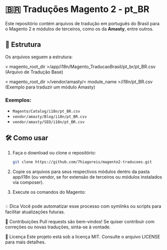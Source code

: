 # 🇧🇷 Traduções Magento 2 - pt_BR

Este repositório contém arquivos de tradução em português do Brasil para o Magento 2 e módulos de terceiros, como os da **Amasty**, entre outros.

## 📁 Estrutura

Os arquivos seguem a estrutura:

< magento_root_dir >/app/i18n/Magento_TraducaoBrasil/pt_br/pt_BR.csv (Arquivo de Tradução Base)

< magento_root_dir >/vendor/amasty/< module_name >/i18n/pt_BR.csv (Exemplo para traduzir um módulo Amasty)

### Exemplos:
- `Magento/Catalog/i18n/pt_BR.csv`
- `vendor/amasty/Blog/i18n/pt_BR.csv`
- `vendor/amasty/SEO/i18n/pt_BR.csv`

## 🛠 Como usar

1. Faça o download ou clone o repositório:
   ```bash
   git clone https://github.com/7hiagoreis/magento2-traducoes.git


2. Copie os arquivos para seus respectivos módulos dentro da pasta app/i18n (ou vendor, se for extensão de terceiros ou módulos instalados via composer).

3. Execute os comandos do Magento:

```bash sudo bin/magento cache:flush && bin/magento setup:static-content:deploy pt_BR -f


```



💡 Dica
Você pode automatizar esse processo com symlinks ou scripts para facilitar atualizações futuras.

🙌 Contribuições
Pull requests são bem-vindos! Se quiser contribuir com correções ou novas traduções, sinta-se à vontade.

📄 Licença
Este projeto está sob a licença MIT. Consulte o arquivo LICENSE para mais detalhes.

